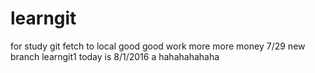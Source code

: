 # learngit
for study git
fetch to local
good good work  more more money
7/29 new branch learngit1
today is 8/1/2016
a hahahahahaha
